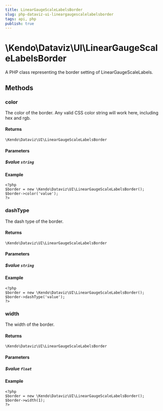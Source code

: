 ```yaml
---
title: LinearGaugeScaleLabelsBorder
slug: php-dataviz-ui-lineargaugescalelabelsborder
tags: api, php
publish: true
---
```


# \Kendo\Dataviz\UI\LinearGaugeScaleLabelsBorder

A PHP class representing the border setting of LinearGaugeScaleLabels.


## Methods

### color
The color of the border. Any valid CSS color string will work here, including hex and rgb.

#### Returns
`\Kendo\Dataviz\UI\LinearGaugeScaleLabelsBorder`

#### Parameters

##### $value `string`



#### Example 
    <?php
    $border = new \Kendo\Dataviz\UI\LinearGaugeScaleLabelsBorder();
    $border->color('value');
    ?>

### dashType
The dash type of the border.

#### Returns
`\Kendo\Dataviz\UI\LinearGaugeScaleLabelsBorder`

#### Parameters

##### $value `string`



#### Example 
    <?php
    $border = new \Kendo\Dataviz\UI\LinearGaugeScaleLabelsBorder();
    $border->dashType('value');
    ?>

### width
The width of the border.

#### Returns
`\Kendo\Dataviz\UI\LinearGaugeScaleLabelsBorder`

#### Parameters

##### $value `float`



#### Example 
    <?php
    $border = new \Kendo\Dataviz\UI\LinearGaugeScaleLabelsBorder();
    $border->width(1);
    ?>

 
